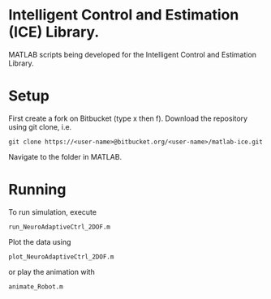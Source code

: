 Intelligent Control and Estimation (ICE) Library.
===

MATLAB scripts being developed for the Intelligent Control and Estimation Library.  

# Setup
First create a fork on Bitbucket (type x then f). Download the repository using git clone, i.e.

    git clone https://<user-name>@bitbucket.org/<user-name>/matlab-ice.git

Navigate to the folder in MATLAB.

# Running
To run simulation, execute

    run_NeuroAdaptiveCtrl_2DOF.m

Plot the data using

    plot_NeuroAdaptiveCtrl_2DOF.m

or play the animation with

    animate_Robot.m
